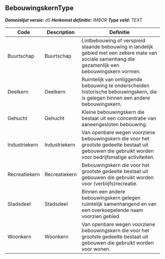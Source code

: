 ﻿## BebouwingskernType

*__Domeinlijst versie:__ d5*
*__Herkomst definitie:__ IMBOR*
*__Type veld:__ TEXT*

|__Code__ |__Description__ |__Definitie__	|
|	---	|	---	|   ---	| 
| Buurtschap | Buurtschap | Lintbebouwing of verspreid staande bebouwing in landelijk gebied met een zekere mate van sociale samenhang die gezamenlijk een bebouwingskern vormen. |
| Deelkern | Deelkern | Ruimtelijk van omliggende bebouwing te onderscheiden historische bebouwingskern, die is gelegen binnen een andere bebouwingskern. |
| Gehucht | Gehucht | Kleine bebouwingskern die bestaat uit een concentratie van aaneengesloten bebouwing. |
| Industriekern | Industriekern | Van openbare wegen voorziene bebouwingskern die voor het grootste gedeelte bestaat uit gebouwen die gebruikt worden voor bedrijfsmatige activiteiten. |
| Recreatiekern | Recreatiekern | Bebouwingskern die voor het grootste gedeelte bestaat uit gebouwen die gebruikt worden voor (verblijfs)recreatie. |
| Stadsdeel | Stadsdeel | Binnen een andere bebouwingskern gelegen ruimtelijk samenhangend en van een overkoepelende naam voorzien gebied. |
| Woonkern | Woonkern | Van openbare wegen voorziene bebouwingskern die voor het grootste gedeelte bestaat uit gebouwen die gebruikt worden voor wonen. |
